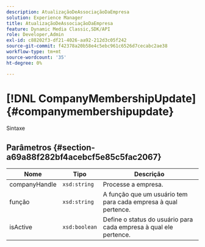 ```yaml
---
description: AtualizaçãoDeAssociaçãoDaEmpresa
solution: Experience Manager
title: AtualizaçãoDeAssociaçãoDaEmpresa
feature: Dynamic Media Classic,SDK/API
role: Developer,Admin
exl-id: c88202f3-df21-4026-aa92-212d3c05f242
source-git-commit: f42378a20b58e4c5ebc961c6526d7cecabc2ae38
workflow-type: tm+mt
source-wordcount: '35'
ht-degree: 0%

---
```


# [!DNL CompanyMembershipUpdate]{#companymembershipupdate}

Sintaxe

## Parâmetros {#section-a69a88f282bf4acebcf5e85c5fac2067}

| Nome | Tipo | Descrição |
|---|---|---|
| companyHandle | `xsd:string` | Processe a empresa. |
| função | `xsd:string` | A função que um usuário tem para cada empresa à qual pertence. |
| isActive | `xsd:boolean` | Define o status do usuário para cada empresa à qual ele pertence. |
